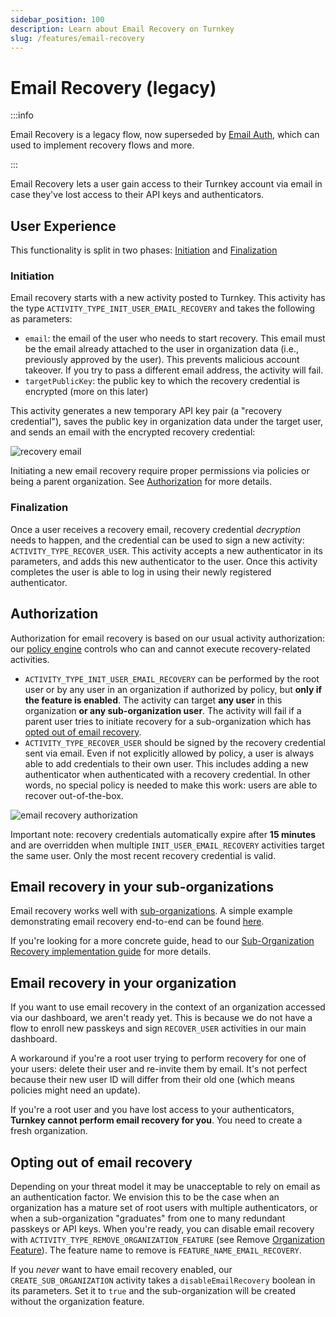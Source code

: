 ```yaml
---
sidebar_position: 100
description: Learn about Email Recovery on Turnkey
slug: /features/email-recovery
---
```


# Email Recovery (legacy)

:::info

Email Recovery is a legacy flow, now superseded by [Email Auth](./email-auth.md), which can used to implement recovery flows and more.

:::

Email Recovery lets a user gain access to their Turnkey account via email in case they've lost access to their API keys and authenticators.

## User Experience

This functionality is split in two phases: [Initiation](#initiation) and [Finalization](#finalization)

### Initiation

Email recovery starts with a new activity posted to Turnkey. This activity has the type `ACTIVITY_TYPE_INIT_USER_EMAIL_RECOVERY` and takes the following as parameters:

- `email`: the email of the user who needs to start recovery. This email must be the email already attached to the user in organization data (i.e., previously approved by the user). This prevents malicious account takeover. If you try to pass a different email address, the activity will fail.
- `targetPublicKey`: the public key to which the recovery credential is encrypted (more on this later)

This activity generates a new temporary API key pair (a "recovery credential"), saves the public key in organization data under the target user, and sends an email with the encrypted recovery credential:

<p style={{ textAlign: "center" }}>
    <img
        src="/img/recovery_email.png"
        alt="recovery email"
        style={{ width: 420 }}
    />
</p>

Initiating a new email recovery require proper permissions via policies or being a parent organization. See [Authorization](#authorization) for more details.

### Finalization

Once a user receives a recovery email, recovery credential _decryption_ needs to happen, and the credential can be used to sign a new activity: `ACTIVITY_TYPE_RECOVER_USER`. This activity accepts a new authenticator in its parameters, and adds this new authenticator to the user. Once this activity completes the user is able to log in using their newly registered authenticator.

## Authorization

Authorization for email recovery is based on our usual activity authorization: our [policy engine](/concepts/policies/overview) controls who can and cannot execute recovery-related activities.

- `ACTIVITY_TYPE_INIT_USER_EMAIL_RECOVERY` can be performed by the root user or by any user in an organization if authorized by policy, but **only if the feature is enabled**. The activity can target **any user** in this organization **or any sub-organization user**. The activity will fail if a parent user tries to initiate recovery for a sub-organization which has [opted out of email recovery](#opting-out-of-email-recovery).
- `ACTIVITY_TYPE_RECOVER_USER` should be signed by the recovery credential sent via email. Even if not explicitly allowed by policy, a user is always able to add credentials to their own user. This includes adding a new authenticator when authenticated with a recovery credential. In other words, no special policy is needed to make this work: users are able to recover out-of-the-box.

<p style={{textAlign: 'center'}}>
    <img
        src="/img/diagrams/email_recovery_authorization.png"
        alt="email recovery authorization"
        style={{ width: 500 }}
    />
</p>

Important note: recovery credentials automatically expire after **15 minutes** and are overridden when multiple `INIT_USER_EMAIL_RECOVERY` activities target the same user. Only the most recent recovery credential is valid.

## Email recovery in your sub-organizations

Email recovery works well with [sub-organizations](/concepts/sub-organizations). A simple example demonstrating email recovery end-to-end can be found [here](https://github.com/tkhq/sdk/tree/main/examples/email-recovery).

If you're looking for a more concrete guide, head to our [Sub-Organization Recovery implementation guide](/embedded-wallets/sub-organization-recovery) for more details.

<!-- TODO: add email recovery in the context of demo embedded wallet, once it's implemented -->

## Email recovery in your organization

If you want to use email recovery in the context of an organization accessed via our dashboard, we aren't ready yet. This is because we do not have a flow to enroll new passkeys and sign `RECOVER_USER` activities in our main dashboard.

A workaround if you're a root user trying to perform recovery for one of your users: delete their user and re-invite them by email. It's not perfect because their new user ID will differ from their old one (which means policies might need an update).

If you're a root user and you have lost access to your authenticators, **Turnkey cannot perform email recovery for you**. You need to create a fresh organization.

## Opting out of email recovery

Depending on your threat model it may be unacceptable to rely on email as an authentication factor. We envision this to be the case when an organization has a mature set of root users with multiple authenticators, or when a sub-organization "graduates" from one to many redundant passkeys or API keys. When you're ready, you can disable email recovery with `ACTIVITY_TYPE_REMOVE_ORGANIZATION_FEATURE` (see Remove [Organization Feature](/api#tag/Features/operation/RemoveOrganizationFeature)). The feature name to remove is `FEATURE_NAME_EMAIL_RECOVERY`.

If you _never_ want to have email recovery enabled, our `CREATE_SUB_ORGANIZATION` activity takes a `disableEmailRecovery` boolean in its parameters. Set it to `true` and the sub-organization will be created without the organization feature.
